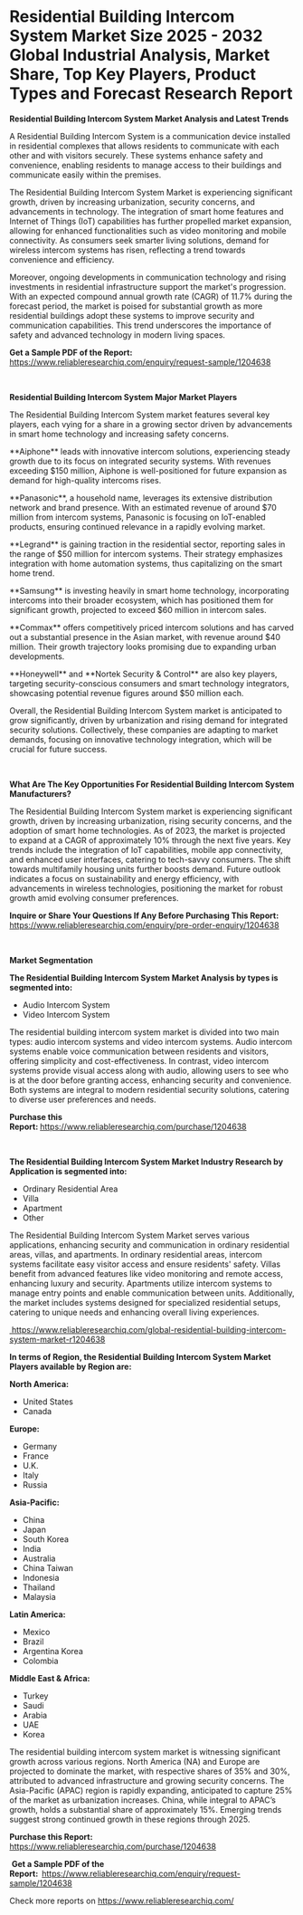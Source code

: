 <p><h1>Residential Building Intercom System Market Size 2025 - 2032 Global Industrial Analysis, Market Share, Top Key Players, Product Types and Forecast Research Report</h1></p><p><strong>Residential Building Intercom System Market Analysis and Latest Trends</strong></p>
<p><p>A Residential Building Intercom System is a communication device installed in residential complexes that allows residents to communicate with each other and with visitors securely. These systems enhance safety and convenience, enabling residents to manage access to their buildings and communicate easily within the premises. </p><p>The Residential Building Intercom System Market is experiencing significant growth, driven by increasing urbanization, security concerns, and advancements in technology. The integration of smart home features and Internet of Things (IoT) capabilities has further propelled market expansion, allowing for enhanced functionalities such as video monitoring and mobile connectivity. As consumers seek smarter living solutions, demand for wireless intercom systems has risen, reflecting a trend towards convenience and efficiency.</p><p>Moreover, ongoing developments in communication technology and rising investments in residential infrastructure support the market's progression. With an expected compound annual growth rate (CAGR) of 11.7% during the forecast period, the market is poised for substantial growth as more residential buildings adopt these systems to improve security and communication capabilities. This trend underscores the importance of safety and advanced technology in modern living spaces.</p></p>
<p><strong>Get a Sample PDF of the Report:&nbsp;</strong> <a href="https://www.reliableresearchiq.com/enquiry/request-sample/1204638?utm_campaign=3046&utm_medium=2&utm_source=Github&utm_content=ia&utm_term=26032025&utm_id=residential-building-intercom-system">https://www.reliableresearchiq.com/enquiry/request-sample/1204638</a></p>
<p>&nbsp;</p>
<p><strong>Residential Building Intercom System Major Market Players</strong></p>
<p><p>The Residential Building Intercom System market features several key players, each vying for a share in a growing sector driven by advancements in smart home technology and increasing safety concerns.</p><p>**Aiphone** leads with innovative intercom solutions, experiencing steady growth due to its focus on integrated security systems. With revenues exceeding $150 million, Aiphone is well-positioned for future expansion as demand for high-quality intercoms rises.</p><p>**Panasonic**, a household name, leverages its extensive distribution network and brand presence. With an estimated revenue of around $70 million from intercom systems, Panasonic is focusing on IoT-enabled products, ensuring continued relevance in a rapidly evolving market.</p><p>**Legrand** is gaining traction in the residential sector, reporting sales in the range of $50 million for intercom systems. Their strategy emphasizes integration with home automation systems, thus capitalizing on the smart home trend.</p><p>**Samsung** is investing heavily in smart home technology, incorporating intercoms into their broader ecosystem, which has positioned them for significant growth, projected to exceed $60 million in intercom sales.</p><p>**Commax** offers competitively priced intercom solutions and has carved out a substantial presence in the Asian market, with revenue around $40 million. Their growth trajectory looks promising due to expanding urban developments.</p><p>**Honeywell** and **Nortek Security & Control** are also key players, targeting security-conscious consumers and smart technology integrators, showcasing potential revenue figures around $50 million each.</p><p>Overall, the Residential Building Intercom System market is anticipated to grow significantly, driven by urbanization and rising demand for integrated security solutions. Collectively, these companies are adapting to market demands, focusing on innovative technology integration, which will be crucial for future success.</p></p>
<p>&nbsp;</p>
<p><strong>What Are The Key Opportunities For Residential Building Intercom System Manufacturers?</strong></p>
<p><p>The Residential Building Intercom System market is experiencing significant growth, driven by increasing urbanization, rising security concerns, and the adoption of smart home technologies. As of 2023, the market is projected to expand at a CAGR of approximately 10% through the next five years. Key trends include the integration of IoT capabilities, mobile app connectivity, and enhanced user interfaces, catering to tech-savvy consumers. The shift towards multifamily housing units further boosts demand. Future outlook indicates a focus on sustainability and energy efficiency, with advancements in wireless technologies, positioning the market for robust growth amid evolving consumer preferences.</p></p>
<p><strong>Inquire or Share Your Questions If Any Before Purchasing This Report:</strong> <a href="https://www.reliableresearchiq.com/enquiry/pre-order-enquiry/1204638?utm_campaign=3046&utm_medium=2&utm_source=Github&utm_content=ia&utm_term=26032025&utm_id=residential-building-intercom-system">https://www.reliableresearchiq.com/enquiry/pre-order-enquiry/1204638</a></p>
<p>&nbsp;</p>
<p><strong>Market Segmentation</strong></p>
<p><strong>The Residential Building Intercom System Market Analysis by types is segmented into:</strong></p>
<p><ul><li>Audio Intercom System</li><li>Video Intercom System</li></ul></p>
<p><p>The residential building intercom system market is divided into two main types: audio intercom systems and video intercom systems. Audio intercom systems enable voice communication between residents and visitors, offering simplicity and cost-effectiveness. In contrast, video intercom systems provide visual access along with audio, allowing users to see who is at the door before granting access, enhancing security and convenience. Both systems are integral to modern residential security solutions, catering to diverse user preferences and needs.</p></p>
<p><strong>Purchase this Report:&nbsp;</strong><a href="https://www.reliableresearchiq.com/purchase/1204638?utm_campaign=3046&utm_medium=2&utm_source=Github&utm_content=ia&utm_term=26032025&utm_id=residential-building-intercom-system">https://www.reliableresearchiq.com/purchase/1204638</a></p>
<p>&nbsp;</p>
<p><strong>The Residential Building Intercom System Market Industry Research by Application is segmented into:</strong></p>
<p><ul><li>Ordinary Residential Area</li><li>Villa</li><li>Apartment</li><li>Other</li></ul></p>
<p><p>The Residential Building Intercom System Market serves various applications, enhancing security and communication in ordinary residential areas, villas, and apartments. In ordinary residential areas, intercom systems facilitate easy visitor access and ensure residents' safety. Villas benefit from advanced features like video monitoring and remote access, enhancing luxury and security. Apartments utilize intercom systems to manage entry points and enable communication between units. Additionally, the market includes systems designed for specialized residential setups, catering to unique needs and enhancing overall living experiences.</p></p>
<p><a href="https://www.reliableresearchiq.com/global-residential-building-intercom-system-market-r1204638?utm_campaign=3046&utm_medium=2&utm_source=Github&utm_content=ia&utm_term=26032025&utm_id=residential-building-intercom-system">&nbsp;https://www.reliableresearchiq.com/global-residential-building-intercom-system-market-r1204638</a></p>
<p><strong>In terms of Region, the Residential Building Intercom System Market Players available by Region are:</strong></p>
<p>
    <p> <strong> North America: </strong>
        <ul>
            <li>United States</li>
            <li>Canada</li>
        </ul>
        </p> 
    <p> <strong> Europe: </strong>
        <ul>
            <li>Germany</li>
            <li>France</li>
            <li>U.K.</li>
            <li>Italy</li>
            <li>Russia</li>
        </ul>
        </p> 
    <p> <strong> Asia-Pacific: </strong>
        <ul>
            <li>China</li>
            <li>Japan</li>
            <li>South Korea</li>
            <li>India</li>
            <li>Australia</li>
            <li>China Taiwan</li>
            <li>Indonesia</li>
            <li>Thailand</li>
            <li>Malaysia</li>
        </ul>
        </p> 
    <p> <strong> Latin America: </strong>
        <ul>
            <li>Mexico</li>
            <li>Brazil</li>
            <li>Argentina Korea</li>
            <li>Colombia</li>
        </ul>
        </p> 
    <p> <strong> Middle East & Africa: </strong>
        <ul>
            <li>Turkey</li>
            <li>Saudi</li>
            <li>Arabia</li>
            <li>UAE</li>
            <li>Korea</li>
        </ul>
    </p>
    </p>
<p><p>The residential building intercom system market is witnessing significant growth across various regions. North America (NA) and Europe are projected to dominate the market, with respective shares of 35% and 30%, attributed to advanced infrastructure and growing security concerns. The Asia-Pacific (APAC) region is rapidly expanding, anticipated to capture 25% of the market as urbanization increases. China, while integral to APAC’s growth, holds a substantial share of approximately 15%. Emerging trends suggest strong continued growth in these regions through 2025.</p></p>
<p><strong>Purchase this Report: </strong><a href="https://www.reliableresearchiq.com/purchase/1204638?utm_campaign=3046&utm_medium=2&utm_source=Github&utm_content=ia&utm_term=26032025&utm_id=residential-building-intercom-system">https://www.reliableresearchiq.com/purchase/1204638</a></p>
<p>&nbsp;<strong>Get a Sample PDF of the Report:&nbsp;&nbsp;</strong><a href="https://www.reliableresearchiq.com/enquiry/request-sample/1204638?utm_campaign=3046&utm_medium=2&utm_source=Github&utm_content=ia&utm_term=26032025&utm_id=residential-building-intercom-system">https://www.reliableresearchiq.com/enquiry/request-sample/1204638</a></p>
<p><strong></strong></p>
<p>Check more reports on <a href="https://www.reliableresearchiq.com/?utm_campaign=3046&utm_medium=2&utm_source=Github&utm_content=ia&utm_term=26032025&utm_id=residential-building-intercom-system">https://www.reliableresearchiq.com/</a></p>
